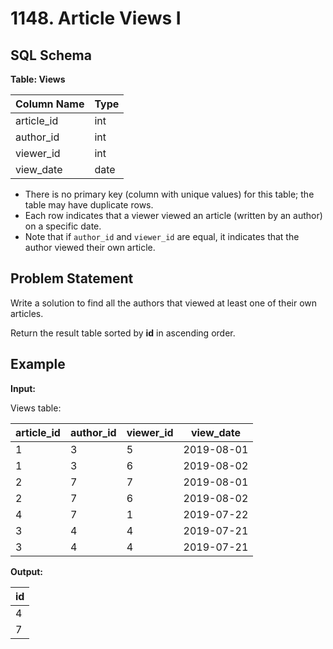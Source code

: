 # 1148. Article Views I

## SQL Schema

**Table: Views**

| Column Name | Type |
|-------------|------|
| article_id  | int  |
| author_id   | int  |
| viewer_id   | int  |
| view_date   | date |

- There is no primary key (column with unique values) for this table; the table may have duplicate rows.
- Each row indicates that a viewer viewed an article (written by an author) on a specific date.
- Note that if `author_id` and `viewer_id` are equal, it indicates that the author viewed their own article.

## Problem Statement

Write a solution to find all the authors that viewed at least one of their own articles.

Return the result table sorted by **id** in ascending order.

## Example

**Input:**

Views table:

| article_id | author_id | viewer_id | view_date  |
|------------|-----------|-----------|------------|
| 1          | 3         | 5         | 2019-08-01 |
| 1          | 3         | 6         | 2019-08-02 |
| 2          | 7         | 7         | 2019-08-01 |
| 2          | 7         | 6         | 2019-08-02 |
| 4          | 7         | 1         | 2019-07-22 |
| 3          | 4         | 4         | 2019-07-21 |
| 3          | 4         | 4         | 2019-07-21 |

**Output:**

| id |
|----|
| 4  |
| 7  |
